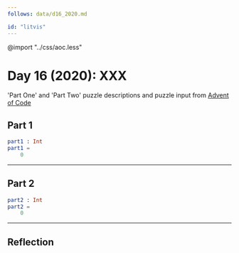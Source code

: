 ```yaml
---
follows: data/d16_2020.md

id: "litvis"
---
```


@import "../css/aoc.less"

# Day 16 (2020): XXX

'Part One' and 'Part Two' puzzle descriptions and puzzle input from [Advent of Code](https://adventofcode.com/2020/day/16)

## Part 1

```elm {l r}
part1 : Int
part1 =
    0
```

---

## Part 2

```elm {l r}
part2 : Int
part2 =
    0
```

---

## Reflection
